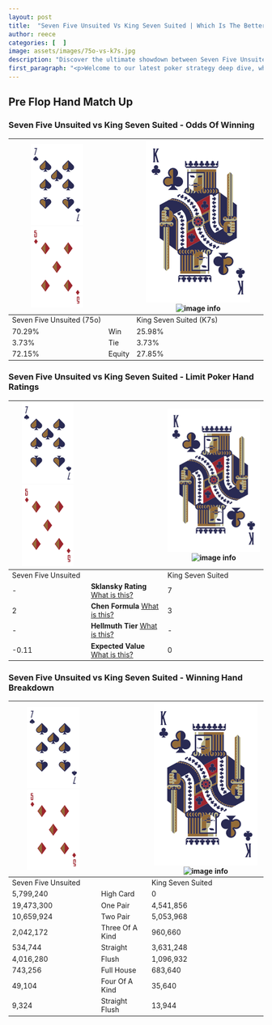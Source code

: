 ```yaml
---
layout: post
title:  "Seven Five Unsuited Vs King Seven Suited | Which Is The Better Hand In Poker? A Complete Guide"
author: reece
categories: [  ]
image: assets/images/75o-vs-k7s.jpg
description: "Discover the ultimate showdown between Seven Five Unsuited and King Seven Suited in poker! Uncover the odds, strategies, and scenarios where one hand triumphs over the other. Get ready to up your poker game with this thrilling analysis."
first_paragraph: "<p>Welcome to our latest poker strategy deep dive, where we're pitting two distinct hands against each other in a high-stakes showdown: Seven Five Unsuited vs King Seven Suited.</p><p>In the dynamic world of poker, every decision counts, and knowing which hand holds the upper hand is key to your success at the table.</p><p>In this article, we'll dissect these two hands, explore the scenarios where one dominates the other, and equip you with the knowledge to make strategic choices that can tip the odds in your favor.</p><p>Get ready to unravel the intriguing dynamics of these poker hands and elevate your game to new heights.</p>"
---
```




[comment]: # (sp0)

## Pre Flop Hand Match Up

<div class="table hand-ratings" markdown="1"> 



### Seven Five Unsuited vs King Seven Suited - Odds Of Winning


    
| ![image info](assets/images/hand1/7.png) ![image info](assets/images/hand1/5o.png) |  | ![image info](assets/images/hand2/K.png) ![image info](assets/images/hand2/7s.png) |
| -------- | -------- | -------- |
| Seven Five Unsuited (75o) |  | King Seven Suited (K7s) |
| 70.29% | Win | 25.98% |
| 3.73% | Tie | 3.73% |
| 72.15% | Equity | 27.85% |




[comment]: # (sp1)



### Seven Five Unsuited vs King Seven Suited - Limit Poker Hand Ratings


    
| ![image info](assets/images/hand1/7.png) ![image info](assets/images/hand1/5o.png) |  | ![image info](assets/images/hand2/K.png) ![image info](assets/images/hand2/7s.png) |
| -------- | -------- | -------- |
| Seven Five Unsuited |  | King Seven Suited |
| - | **Sklansky Rating** [What is this?](/sklansky-rating-explained) | 7 |
| 2 | **Chen Formula** [What is this?](/chen-formula-explained) | 3 |
| - | **Hellmuth Tier** [What is this?](/Hellmuth-tier-explained) | - |
| -0.11 | **Expected Value** [What is this?](/expected-value-explained) | 0 |




[comment]: # (sp2)



### Seven Five Unsuited vs King Seven Suited - Winning Hand Breakdown


    
| ![image info](assets/images/hand1/7.png) ![image info](assets/images/hand1/5o.png) |  | ![image info](assets/images/hand2/K.png) ![image info](assets/images/hand2/7s.png) |
| -------- | -------- | -------- |
| Seven Five Unsuited |  | King Seven Suited |
| 5,799,240 | High Card | 0 |
| 19,473,300 | One Pair | 4,541,856 |
| 10,659,924 | Two Pair | 5,053,968 |
| 2,042,172 | Three Of A Kind | 960,660 |
| 534,744 | Straight | 3,631,248 |
| 4,016,280 | Flush | 1,096,932 |
| 743,256 | Full House | 683,640 |
| 49,104 | Four Of A Kind | 35,640 |
| 9,324 | Straight Flush | 13,944 |




[comment]: # (sp3)



</div>

[comment]: # (sp4)



[comment]: # (sp5)

